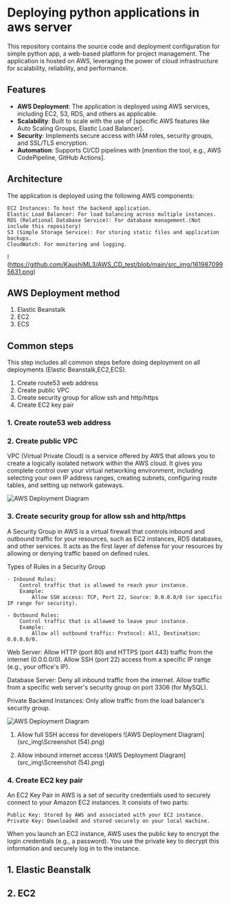 # Deploying python applications in aws server

This repository contains the source code and deployment configuration for simple python app, a web-based platform for project management. The application is hosted on AWS, leveraging the power of cloud infrastructure for scalability, reliability, and performance.


## Features

- **AWS Deployment**: The application is deployed using AWS services, including EC2, S3, RDS, and others as applicable.
- **Scalability**: Built to scale with the use of [specific AWS features like Auto Scaling Groups, Elastic Load Balancer].
- **Security**: Implements secure access with IAM roles, security groups, and SSL/TLS encryption.
- **Automation**: Supports CI/CD pipelines with [mention the tool, e.g., AWS CodePipeline, GitHub Actions].


## Architecture

The application is deployed using the following AWS components:

    EC2 Instances: To host the backend application.
    Elastic Load Balancer: For load balancing across multiple instances.
    RDS (Relational Database Service): For database management.(Not include this repository)
    S3 (Simple Storage Service): For storing static files and application backups.
    CloudWatch: For monitoring and logging.

!(https://github.com/KaushiML3/AWS_CD_test/blob/main/src_img/1619870995631.png)



## AWS Deployment method

1. Elastic Beanstalk
2. EC2 
3. ECS


## Common steps

This step includes all common steps before doing deployment on all deployments (Elastic Beanstalk,EC2,ECS).

1. Create route53 web address
2. Create public VPC
3. Create security group for allow ssh and http/https
4. Create EC2 key pair

### 1. Create route53 web address



### 2. Create public VPC

VPC (Virtual Private Cloud) is a service offered by AWS that allows you to create a logically isolated network within the AWS cloud. It gives you complete control over your virtual networking environment, including selecting your own IP address ranges, creating subnets, configuring route tables, and setting up network gateways.

![AWS Deployment Diagram](https://github.com/KaushiML3/AWS_CD_test/blob/main/src_img/Screenshot%20(55).png)




### 3. Create security group for allow ssh and http/https

A Security Group in AWS is a virtual firewall that controls inbound and outbound traffic for your resources, such as EC2 instances, RDS databases, and other services. It acts as the first layer of defense for your resources by allowing or denying traffic based on defined rules.

Types of Rules in a Security Group

    - Inbound Rules:
        Control traffic that is allowed to reach your instance.
        Example:
            Allow SSH access: TCP, Port 22, Source: 0.0.0.0/0 (or specific IP range for security).

    - Outbound Rules:
        Control traffic that is allowed to leave your instance.
        Example:
            Allow all outbound traffic: Protocol: All, Destination: 0.0.0.0/0.


Web Server:
    Allow HTTP (port 80) and HTTPS (port 443) traffic from the internet (0.0.0.0/0).
    Allow SSH (port 22) access from a specific IP range (e.g., your office's IP).

Database Server:
    Deny all inbound traffic from the internet.
    Allow traffic from a specific web server's security group on port 3306 (for MySQL).

Private Backend Instances:
    Only allow traffic from the load balancer's security group.

![AWS Deployment Diagram](https://github.com/KaushiML3/AWS_CD_test/blob/main/src_img/Screenshot%20(54).png)


1. Allow full SSH access for developers
![AWS Deployment Diagram](src_img\Screenshot (54).png)



2. Allow inbound internet access
![AWS Deployment Diagram](src_img\Screenshot (54).png)



### 4. Create EC2 key pair

An EC2 Key Pair in AWS is a set of security credentials used to securely connect to your Amazon EC2 instances. It consists of two parts:

    Public Key: Stored by AWS and associated with your EC2 instance.
    Private Key: Downloaded and stored securely on your local machine.

When you launch an EC2 instance, AWS uses the public key to encrypt the login credentials (e.g., a password). You use the private key to decrypt this information and securely log in to the instance.


## 1. Elastic Beanstalk

## 2. EC2
